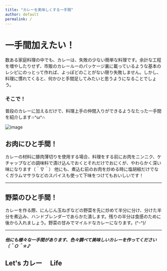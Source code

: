 ```yaml
---
title: "カレーを美味しくする一手間"
author: default
permalink: /
---
```


# 一手間加えたい！

数ある家庭料理の中でも、カレーは、失敗の少ない簡単な料理です。余計な工程を増やしたりせず、市販のカレールーのパッケージ裏に載っているような基本のレシピにのっとって作れば、よっぽどのことがない限り失敗しません。しかし、料理に慣れてくると、何かひと手間足してみたいと思うようになることでしょう。

### そこで！

普段のカレーに加えるだけで、料理上手の仲間入りができるようなたった一手間を紹介します∩^ω^∩

![image](https://1.bp.blogspot.com/-LHEZgJ6tpeA/UgSL_9y4KrI/AAAAAAAAW5s/DNRPJ4kSvpI/s800/food_curryruce.png)


## お肉にひと手間！  
  
カレーの材料に豚肉薄切りを使用する場合、料理をする前にお肉をニンニク、ケチャップなどの調味料で漬け込んでおくとそれだけでおにくが、やわらかく深い味になります（＾∇＾）
他にも、煮込む前のお肉を炒める時に塩胡椒だけでなくガラムマサラなどのスパイスも使って下味をつけてもおいしいです！　　
  
---

## 野菜のひと手間！  

カレーを作る際、にんじん玉ねぎなどの野菜を先に炒めて半分に分け、分けた半分を煮込み、ハンドブレンダーであらかた潰します。残りの半分は食感のために後から入れましょう。野菜の甘みでマイルドなカレーになります。(^-^)/　　　　
  
---

##### 他にも様々な一手間があります、色々調べて美味しいカレーを作ってください（＾Ｏ＾☆♪

## Let's カレー　 Life

